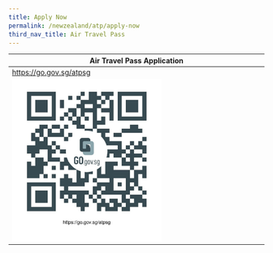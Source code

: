 ```yaml
---
title: Apply Now
permalink: /newzealand/atp/apply-now
third_nav_title: Air Travel Pass
---
```


<table>
  <thead>
    <tr>
      <th>Air Travel Pass Application</th>
    </tr>
  </thead>
  <tbody>
    <tr>
      <td><a href="https://go.gov.sg/atpsg">https://go.gov.sg/atpsg</a></td>
    </tr>
    <tr>
      <td><a href="https://go.gov.sg/atpsg"><img src="/images/qr-atpsg.png" alt="https://go.gov.sg/atpsg" title="https://go.gov.sg/atpsg" style="width:60%;"></a></td>
    </tr>
  </tbody>
</table>
